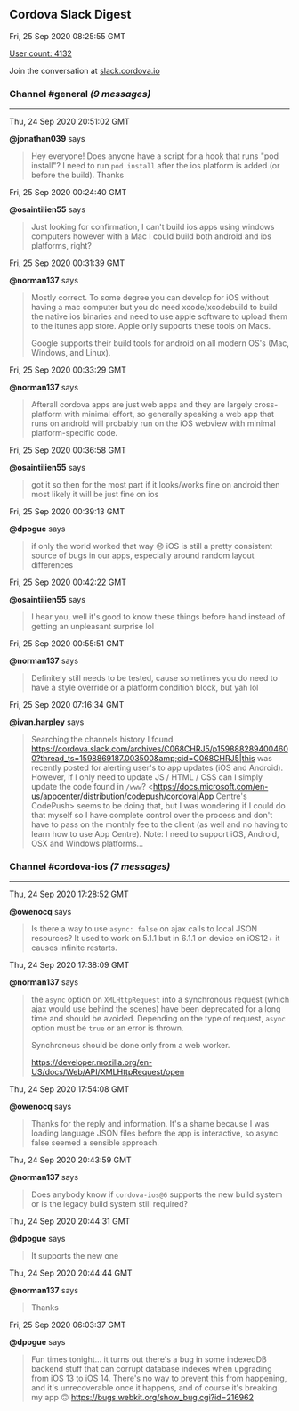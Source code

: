 ## Cordova Slack Digest
Fri, 25 Sep 2020 08:25:55 GMT

[User count: 4132](https://cordova.slack.com/)


Join the conversation at [slack.cordova.io](http://slack.cordova.io/)

### __Channel #general__ _(9 messages)_
---

Thu, 24 Sep 2020 20:51:02 GMT

__@jonathan039__ says 
> Hey everyone!
> Does anyone have a script for a hook that runs "pod install"? I need to run `pod install` after the ios platform is added (or before the build). Thanks
> 

Fri, 25 Sep 2020 00:24:40 GMT

__@osaintilien55__ says 
> Just looking for confirmation, I can't build ios apps using windows computers however with a Mac I could build both android and ios platforms, right?
> 

Fri, 25 Sep 2020 00:31:39 GMT

__@norman137__ says 
> Mostly correct. To some degree you can develop for iOS without having a mac computer but you do need xcode/xcodebuild to build the native ios binaries and need to use apple software to upload them to the itunes app store. Apple only supports these tools on Macs.
> 
> Google supports their build tools for android on all modern OS's (Mac, Windows, and Linux).
> 

Fri, 25 Sep 2020 00:33:29 GMT

__@norman137__ says 
> Afterall cordova apps are just web apps and they are largely cross-platform with minimal effort, so generally speaking a web app that runs on android will probably run on the iOS webview with minimal platform-specific code.
> 

Fri, 25 Sep 2020 00:36:58 GMT

__@osaintilien55__ says 
> got it so then for the most part if it looks/works fine on android then most likely it will be just fine on ios
> 

Fri, 25 Sep 2020 00:39:13 GMT

__@dpogue__ says 
> if only the world worked that way 😞 iOS is still a pretty consistent source of bugs in our apps, especially around random layout differences
> 

Fri, 25 Sep 2020 00:42:22 GMT

__@osaintilien55__ says 
> I hear you, well it's good to know these things before hand instead of getting an unpleasant surprise lol
> 

Fri, 25 Sep 2020 00:55:51 GMT

__@norman137__ says 
> Definitely still needs to be tested, cause sometimes you do need to have a style override or a platform condition block, but yah lol
> 

Fri, 25 Sep 2020 07:16:34 GMT

__@ivan.harpley__ says 
> Searching the channels history I found <https://cordova.slack.com/archives/C068CHRJ5/p1598882894004600?thread_ts=1598869187.003500&amp;cid=C068CHRJ5|this> was recently posted for alerting user's to app updates (iOS and Android). However, if I only need to update JS / HTML / CSS can I simply update the code found in `/www`?  <https://docs.microsoft.com/en-us/appcenter/distribution/codepush/cordova|App Centre's CodePush> seems to be doing that, but I was wondering if I could do that myself so I have complete control over the process and don't have to pass on the monthly fee to the client (as well and no having to learn how to use App Centre). Note: I need to support iOS, Android, OSX and Windows platforms...
> 

### __Channel #cordova-ios__ _(7 messages)_
---

Thu, 24 Sep 2020 17:28:52 GMT

__@owenocq__ says 
> Is there a way to use `async: false` on ajax calls to local JSON resources? It used to work on 5.1.1 but in 6.1.1 on device on iOS12+ it causes infinite restarts.
> 

Thu, 24 Sep 2020 17:38:09 GMT

__@norman137__ says 
> the `async` option on `XMLHttpRequest` into a synchronous request (which ajax would use behind the scenes) have been deprecated for a long time and should be avoided. Depending on the type of request, `async` option must be `true` or an error is thrown.
> 
> Synchronous should be done only from a web worker.
> 
> <https://developer.mozilla.org/en-US/docs/Web/API/XMLHttpRequest/open>
> 

Thu, 24 Sep 2020 17:54:08 GMT

__@owenocq__ says 
> Thanks for the reply and information. It's a shame because I was loading language JSON files before the app is interactive, so async false seemed a sensible approach.
> 

Thu, 24 Sep 2020 20:43:59 GMT

__@norman137__ says 
> Does anybody know if `cordova-ios@6` supports the new build system or is the legacy build system still required?
> 

Thu, 24 Sep 2020 20:44:31 GMT

__@dpogue__ says 
> It supports the new one
> 

Thu, 24 Sep 2020 20:44:44 GMT

__@norman137__ says 
> Thanks
> 

Fri, 25 Sep 2020 06:03:37 GMT

__@dpogue__ says 
> Fun times tonight... it turns out there's a bug in some indexedDB backend stuff that can corrupt database indexes when upgrading from iOS 13 to iOS 14. There's no way to prevent this from happening, and it's unrecoverable once it happens, and of course it's breaking my app 🙃 <https://bugs.webkit.org/show_bug.cgi?id=216962>
> 
